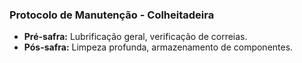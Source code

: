 ### Protocolo de Manutenção - Colheitadeira

- **Pré-safra:** Lubrificação geral, verificação de correias.
- **Pós-safra:** Limpeza profunda, armazenamento de componentes.

